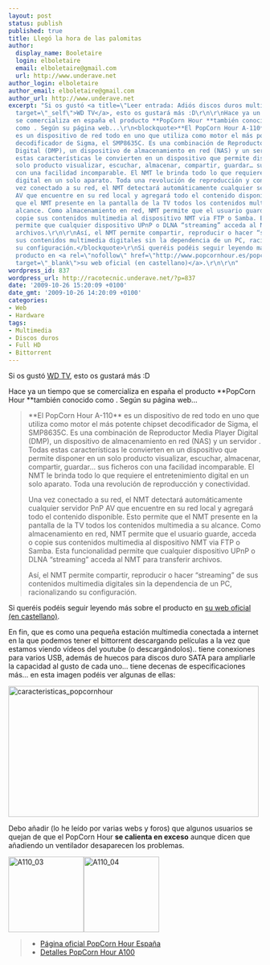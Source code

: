 ```yaml
---
layout: post
status: publish
published: true
title: Llegó la hora de las palomitas
author:
  display_name: Booletaire
  login: elboletaire
  email: elboletaire@gmail.com
  url: http://www.underave.net
author_login: elboletaire
author_email: elboletaire@gmail.com
author_url: http://www.underave.net
excerpt: "Si os gustó <a title=\"Leer entrada: Adiós discos duros multimedia\" href=\"http://racotecnic.underave.net/2009/10/adios-discos-duros-multimedia/\"
  target=\"_self\">WD TV</a>, esto os gustará más :D\r\n\r\nHace ya un tiempo que
  se comercializa en españa el producto **PopCorn Hour **también conocido
  como . Según su página web...\r\n<blockquote>**El PopCorn Hour A-110**
  es un dispositivo de red todo en uno que utiliza como motor el más potente chipset
  decodificador de Sigma, el SMP8635C. Es una combinación de Reproductor Media Player
  Digital (DMP), un dispositivo de almacenamiento en red (NAS) y un servidor . Todas
  estas características le convierten en un dispositivo que permite disponer en un
  solo producto visualizar, escuchar, almacenar, compartir, guardar… sus ficheros
  con una facilidad incomparable. El NMT le brinda todo lo que requiere el entretenimiento
  digital en un solo aparato. Toda una revolución de reproducción y conectividad.\r\n\r\nUna
  vez conectado a su red, el NMT detectará automáticamente cualquier servidor PnP
  AV que encuentre en su red local y agregará todo el contenido disponible. Esto permite
  que el NMT presente en la pantalla de la TV todos los contenidos multimedia a su
  alcance. Como almacenamiento en red, NMT permite que el usuario guarde, acceda o
  copie sus contenidos multimedia al dispositivo NMT via FTP o Samba. Esta funcionalidad
  permite que cualquier dispositivo UPnP o DLNA “streaming” acceda al NMT para transferir
  archivos.\r\n\r\nAsí, el NMT permite compartir, reproducir o hacer “streaming” de
  sus contenidos multimedia digitales sin la dependencia de un PC, racionalizando
  su configuración.</blockquote>\r\nSi queréis podéis seguir leyendo más sobre el
  producto en <a rel=\"nofollow\" href=\"http://www.popcornhour.es/popcornhour_A110\"
  target=\"_blank\">su web oficial (en castellano)</a>.\r\n\r\n"
wordpress_id: 837
wordpress_url: http://racotecnic.underave.net/?p=837
date: '2009-10-26 15:20:09 +0100'
date_gmt: '2009-10-26 14:20:09 +0100'
categories:
- Web
- Hardware
tags:
- Multimedia
- Discos duros
- Full HD
- Bittorrent
---
```


Si os gustó <a title="Leer entrada: Adiós discos duros multimedia" href="http://racotecnic.underave.net/2009/10/adios-discos-duros-multimedia/" target="_self">WD TV</a>, esto os gustará más :D

Hace ya un tiempo que se comercializa en españa el producto **PopCorn Hour **también conocido como . Según su página web...
<blockquote>
**El PopCorn Hour A-110** es un dispositivo de red todo en uno que utiliza como motor el más potente chipset decodificador de Sigma, el SMP8635C. Es una combinación de Reproductor Media Player Digital (DMP), un dispositivo de almacenamiento en red (NAS) y un servidor . Todas estas características le convierten en un dispositivo que permite disponer en un solo producto visualizar, escuchar, almacenar, compartir, guardar… sus ficheros con una facilidad incomparable. El NMT le brinda todo lo que requiere el entretenimiento digital en un solo aparato. Toda una revolución de reproducción y conectividad.

Una vez conectado a su red, el NMT detectará automáticamente cualquier servidor PnP AV que encuentre en su red local y agregará todo el contenido disponible. Esto permite que el NMT presente en la pantalla de la TV todos los contenidos multimedia a su alcance. Como almacenamiento en red, NMT permite que el usuario guarde, acceda o copie sus contenidos multimedia al dispositivo NMT via FTP o Samba. Esta funcionalidad permite que cualquier dispositivo UPnP o DLNA “streaming” acceda al NMT para transferir archivos.

Así, el NMT permite compartir, reproducir o hacer “streaming” de sus contenidos multimedia digitales sin la dependencia de un PC, racionalizando su configuración.</blockquote>

Si queréis podéis seguir leyendo más sobre el producto en <a rel="nofollow" href="http://www.popcornhour.es/popcornhour_A110" target="_blank">su web oficial (en castellano)</a>.

<a id="more"></a><a id="more-837"></a>
En fin, que es como una pequeña estación multimedia conectada a internet en la que podemos tener el bittorrent descargando películas a la vez que estamos viendo vídeos del youtube (o descargándolos).. tiene conexiones para varios USB, además de huecos para discos duro SATA para ampliarle la capacidad al gusto de cada uno... tiene decenas de especificaciones más... en esta imagen podéis ver algunas de ellas:

<img class="size-full wp-image-840 aligncenter" title="caracteristicas_popcornhour" src="{{ site.url }}/uploads/2009/10/caracteristicas_popcornhour.jpg" alt="caracteristicas_popcornhour" width="498" height="260" />

Debo añadir (lo he leído por varias webs y foros) que algunos usuarios se quejan de que el PopCorn Hour **se calienta en exceso** aunque dicen que añadiendo un ventilador desaparecen los problemas.

<a href="{{ site.url }}/uploads/2009/10/A110_03.jpg"><img class="alignnone size-thumbnail wp-image-838" title="A110_03" src="{{ site.url }}/uploads/2009/10/A110_03-150x150.jpg" alt="A110_03" width="150" height="150" /></a><a href="{{ site.url }}/uploads/2009/10/A110_04.jpg"><img class="alignnone size-thumbnail wp-image-839" title="A110_04" src="{{ site.url }}/uploads/2009/10/A110_04-150x150.jpg" alt="A110_04" width="150" height="150" /></a>
<blockquote>

<ul>
<li><a rel="nofollow" href="http://www.popcornhour.es/" target="_blank">Página oficial PopCorn Hour España</a></li>
<li><a rel="nofollow" href="http://www.popcornhour.es/popcornhour_A110" target="_blank">Detalles PopCorn Hour A100</a></li>
</ul>
</blockquote>
